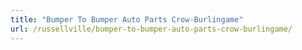 ```yaml
---
title: "Bumper To Bumper Auto Parts Crow-Burlingame"
url: /russellville/bumper-to-bumper-auto-parts-crow-burlingame/
---
```


